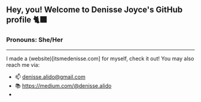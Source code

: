 ## Hey, you! Welcome to Denisse Joyce's GitHub profile 🐈‍⬛
### Pronouns: She/Her

------

I made a (website)[itsmedenisse.com] for myself, check it out! You may also reach me via:

- 📫 denisse.alido@gmail.com
- 📚 https://medium.com/@denisse.alido
- 
